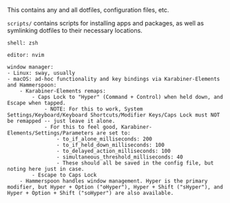 This contains any and all dotfiles, configuration files, etc.

`scripts/` contains scripts for installing apps and packages, as well as symlinking dotfiles to their necessary locations.

    shell: zsh
    
    editor: nvim
    
    window manager:
    - Linux: sway, usually
    - macOS: ad-hoc functionality and key bindings via Karabiner-Elements and Hammerspoon:
        - Karabiner-Elements remaps:
            - Caps Lock to "Hyper" (Command + Control) when held down, and Escape when tapped.
                - NOTE: For this to work, System Settings/Keyboard/Keyboard Shortcuts/Modifier Keys/Caps Lock must NOT be remapped -- just leave it alone.
                - For this to feel good, Karabiner-Elements/Settings/Parameters are set to:
                    - to_if_alone_milliseconds: 200
                    - to_if_held_down_milliseconds: 100
                    - to_delayed_action_milliseconds: 100
                    - simultaneous_threshold_milliseconds: 40
                    - These should all be saved in the config file, but noting here just in case.
            - Escape to Caps Lock
        - Hammerspoon handles window management. Hyper is the primary modifier, but Hyper + Option ("oHyper"), Hyper + Shift ("sHyper"), and Hyper + Option + Shift ("soHyper") are also available.
